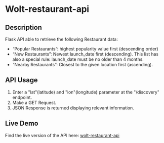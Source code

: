 # Wolt-restaurant-api

## Description

Flask API able to retrieve the following Restaurant data:

- “Popular Restaurants”: highest popularity value first (descending order)
- “New Restaurants”: Newest launch_date first (descending). This list has also a special rule: launch_date must be no older than 4 months.
- “Nearby Restaurants”: Closest to the given location first (ascending).

## API Usage

1. Enter a "lat"(latitude) and "lon"(longitude) parameter at the "/discovery" endpoint.
2. Make a GET Request.
3. JSON Response is returned displaying relevant information.

## Live Demo

Find the live version of the API here: [wolt-restaurant-api](https://wolt-restaurant-api.herokuapp.com/)